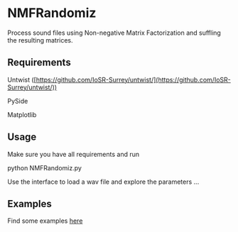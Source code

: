 NMFRandomiz
===========

Process sound files using Non-negative Matrix Factorization and suffling the resulting matrices. 


Requirements
------------
Untwist ([https://github.com/IoSR-Surrey/untwist/](https://github.com/IoSR-Surrey/untwist/))

PySide

Matplotlib


Usage
-----
Make sure you have all requirements and run 

python NMFRandomiz.py

Use the interface to load a wav file and explore the parameters ...

Examples
--------
Find some examples [here](https://g-roma.github.io/NMFRandomiz/)
